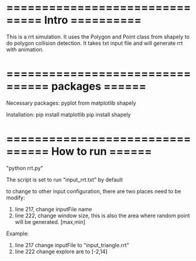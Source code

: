 ==========================
=====	Intro	==========
==========================
This is a rrt simulation. It uses the Polygon and Point class from shapely to do polygon collision detection. It takes txt input file and will generate rrt with animation.

==========================
======	packages	======
==========================

Necessary packages:
pyplot from matplotlib
shapely  

Installation:
pip install matplotlib
pip install shapely


==========================
======	How to run	======
==========================

"python rrt.py"

The script is set to run "input_rrt.txt" by default

to change to other input configuration, there are two places need to be modify:
1. line 217, change inputFile name
2. line 222, change window size, this is also the area where random point will be generated. [max,min]

Example:

1. line 217 change inputFile to "input_triangle.rrt"
2. line 222 change explore are to [-2,14]
